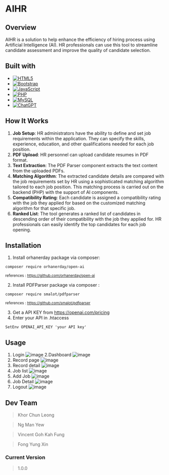 # AIHR

## Overview
AIHR is a solution to help enhance the efficiency of hiring process using Artificial Intelligence (AI). HR professionals can use this tool to streamline candidate assessment and improve the quality of candidate selection.

## Built with
- [![HTML5](https://img.shields.io/badge/html5-%23E34F26.svg?style=for-the-badge&logo=html5&logoColor=white)](https://html.com/html5/)
- [![Bootstrap](https://img.shields.io/badge/bootstrap-%238511FA.svg?style=for-the-badge&logo=bootstrap&logoColor=white)](https://getbootstrap.com/)
- [![JavaScript](https://img.shields.io/badge/javascript-%23323330.svg?style=for-the-badge&logo=javascript&logoColor=%23F7DF1E)](https://www.javascript.com/)
- [![PHP](https://img.shields.io/badge/php-%23777BB4.svg?style=for-the-badge&logo=php&logoColor=white)](https://www.php.net/)
- [![MySQL](https://img.shields.io/badge/mysql-%2300f.svg?style=for-the-badge&logo=mysql&logoColor=white)](https://www.mysql.com/)
- [![ChatGPT](https://img.shields.io/badge/chatGPT-74aa9c?style=for-the-badge&logo=openai&logoColor=white)](https://openai.com/)

## How It Works
1. **Job Setup**: HR administrators have the ability to define and set job requirements within the application. They can specify the skills, experience, education, and other qualifications needed for each job position.
2. **PDF Upload**: HR personnel can upload candidate resumes in PDF format.
3. **Text Extraction**: The PDF Parser component extracts the text content from the uploaded PDFs.
4. **Matching Algorithm**: The extracted candidate details are compared with the job requirements set by HR using a sophisticated matching algorithm tailored to each job position. This matching process is carried out on the backend (PHP) with the support of AI components.
5. **Compatibility Rating**: Each candidate is assigned a compatibility rating with the job they applied for based on the customized matching algorithm for that specific job.
6. **Ranked List**: The tool generates a ranked list of candidates in descending order of their compatibility with the job they applied for. HR professionals can easily identify the top candidates for each job opening.

## Installation
1. Install orhanerday package via composer:
```
composer require orhanerday/open-ai
```
<sup>references : https://github.com/orhanerday/open-ai</sup>

2. Install PDFParser package via composer :
```
composer require smalot/pdfparser
```
<sup>references : https://github.com/smalot/pdfparser</sup>

3. Get a API KEY from https://openai.com/pricing
4. Enter your API in .htaccess

```
SetEnv OPENAI_API_KEY 'your API key'
```

## Usage

1. Login
   ![image](https://github.com/Leongge/aihr/assets/143370605/8b951fae-ac5e-4bc9-a65e-c7f647592052)
2.Dashboard
   ![image](https://github.com/Leongge/aihr/assets/143370605/f705dd0e-8921-4d62-b654-1d06f7b0e1c2)
3. Record page
   ![image](https://github.com/Leongge/aihr/assets/143370605/77294ea6-2bc2-4a69-8b72-aa7e808c3960)
4. Record detail
   ![image](https://github.com/Leongge/aihr/assets/143370605/6b3dceb8-fffc-4f97-b1e5-d403e50a6226)
5. Job list
   ![image](https://github.com/Leongge/aihr/assets/143370605/bcb0e4c3-0935-4b39-bda5-2b6570200d14)
6. Add Job
   ![image](https://github.com/Leongge/aihr/assets/143370605/f678666b-094f-4bb5-a5ed-c995b5c89980)
7. Job Detail
   ![image](https://github.com/Leongge/aihr/assets/143370605/adf74ca6-f0fc-4f47-8af8-49d42c6699a1)
8. Logout
   ![image](https://github.com/Leongge/aihr/assets/143370605/47bb8a56-33ee-47c1-bb34-c3dc824d354b)

## Dev Team
> Khor Chun Leong

>  Ng Man Yew

>  Vincent Goh Kah Fung

>  Fong Yung Xin

### Current Version
> 1.0.0


